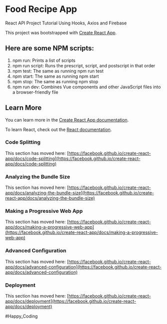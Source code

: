 # Food Recipe App
React API Project Tutorial Using Hooks, Axios and Firebase

This project was bootstrapped with [Create React App](https://github.com/facebook/create-react-app).

## Here are some NPM scripts:
1. npm run: Prints a list of scripts
2. npm run script: Runs the prescript, script, and postscript in that order
3. npm test: The same as running npm run test
4. npm start: The same as running npm start
5. npm stop: The same as running npm stop
6. npm run dev: Combines Vue components and other JavaScript files into a browser-friendly file

## Learn More

You can learn more in the [Create React App documentation](https://facebook.github.io/create-react-app/docs/getting-started).

To learn React, check out the [React documentation](https://reactjs.org/).

### Code Splitting

This section has moved here: [https://facebook.github.io/create-react-app/docs/code-splitting](https://facebook.github.io/create-react-app/docs/code-splitting)

### Analyzing the Bundle Size

This section has moved here: [https://facebook.github.io/create-react-app/docs/analyzing-the-bundle-size](https://facebook.github.io/create-react-app/docs/analyzing-the-bundle-size)

### Making a Progressive Web App

This section has moved here: [https://facebook.github.io/create-react-app/docs/making-a-progressive-web-app](https://facebook.github.io/create-react-app/docs/making-a-progressive-web-app)

### Advanced Configuration

This section has moved here: [https://facebook.github.io/create-react-app/docs/advanced-configuration](https://facebook.github.io/create-react-app/docs/advanced-configuration)

### Deployment

This section has moved here: [https://facebook.github.io/create-react-app/docs/deployment](https://facebook.github.io/create-react-app/docs/deployment)

#Happy_Coding
